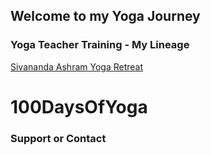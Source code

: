 ## Welcome to my Yoga Journey


### Yoga Teacher Training - My Lineage
[Sivananda Ashram Yoga Retreat](http://sivanandabahamas.org/)

# 100DaysOfYoga


### Support or Contact

